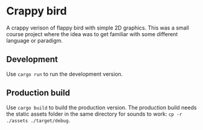 # Crappy bird

A crappy verison of flappy bird with simple 2D graphics. This was a small course project where the idea was to get familiar with some different language or paradigm.

## Development

Use `cargo run` to run the development version.

## Production build

Use `cargo build` to build the production version. The production build needs the static assets folder in the same directory for sounds to work: `cp -r ./assets ./target/debug`.
